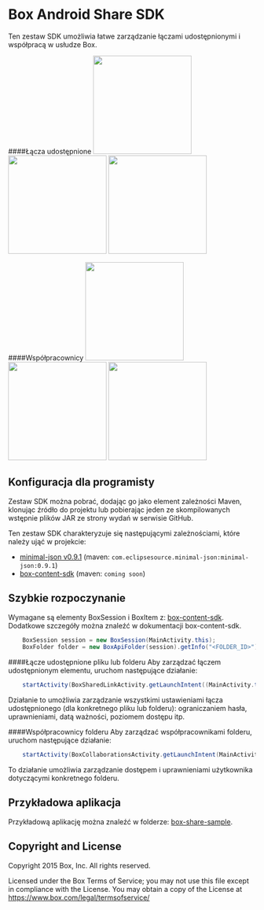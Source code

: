 Box Android Share SDK
==============
Ten zestaw SDK umożliwia łatwe zarządzanie łączami udostępnionymi i współpracą w usłudze Box.

####Łącza udostępnione
<img src="https://cloud.box.com/shared/static/cvdtf4475mf39r47s066de79ukpwlwwv.png" width="200"/>
<img src="https://cloud.box.com/shared/static/gqi9a9xzucjd9u9vkmf1zzwulbvnlbki.png" width="200"/>
<img src="https://cloud.box.com/shared/static/xh0n3ewuk1s68o9x8z195fgknqj41ij3.png" width="200"/>

####Współpracownicy
<img src="https://cloud.box.com/shared/static/855dkoj2nyk1obtiqpc2k5dr1o85tpp9.png" width="200"/>
<img src="https://cloud.box.com/shared/static/pz3ujyihzwd7du9bqtrn5cqveg5pzdqo.png" width="200"/>
<img src="https://cloud.box.com/shared/static/7r90gmo7zq3q4zs5otjvi0bf4s1ya01g.png" width="200"/>

Konfiguracja dla programisty
--------------
Zestaw SDK można pobrać, dodając go jako element zależności Maven, klonując źródło do projektu lub pobierając jeden ze skompilowanych wstępnie plików JAR ze strony wydań w serwisie GitHub.

Ten zestaw SDK charakteryzuje się następującymi zależnościami, które należy ująć w projekcie:
* [minimal-json v0.9.1](https://github.com/ralfstx/minimal-json) (maven: `com.eclipsesource.minimal-json:minimal-json:0.9.1`)
* [box-content-sdk](https://github.com/box/box-android-content-sdk) (maven: `coming soon`)

Szybkie rozpoczynanie
--------------
Wymagane są elementy BoxSession i BoxItem z: [box-content-sdk](https://github.com/box/box-android-content-sdk). Dodatkowe szczegóły można znaleźć w dokumentacji box-content-sdk.
```java
    BoxSession session = new BoxSession(MainActivity.this);
    BoxFolder folder = new BoxApiFolder(session).getInfo("<FOLDER_ID>").send();
```

####Łącze udostępnione pliku lub folderu
Aby zarządzać łączem udostępnionym elementu, uruchom następujące działanie:
```java
    startActivity(BoxSharedLinkActivity.getLaunchIntent((MainActivity.this, folder, session));
```
Działanie to umożliwia zarządzanie wszystkimi ustawieniami łącza udostępnionego (dla konkretnego pliku lub folderu): ograniczaniem hasła, uprawnieniami, datą ważności, poziomem dostępu itp.

####Współpracownicy folderu
Aby zarządzać współpracownikami folderu, uruchom następujące działanie:
```java
    startActivity(BoxCollaborationsActivity.getLaunchIntent(MainActivity.this, folder, session));
```
To działanie umożliwia zarządzanie dostępem i uprawnieniami użytkownika dotyczącymi konkretnego folderu. 

Przykładowa aplikacja
--------------
Przykładową aplikację można znaleźć w folderze: [box-share-sample](../../tree/master/box-share-sample).

Copyright and License
---------------------
Copyright 2015 Box, Inc. All rights reserved.

Licensed under the Box Terms of Service; you may not use this file except in compliance with the License.
You may obtain a copy of the License at https://www.box.com/legal/termsofservice/

